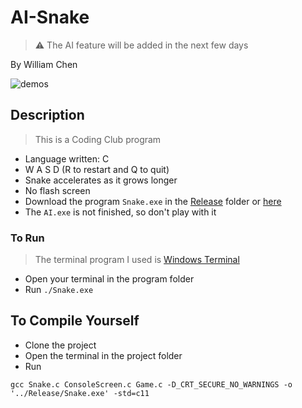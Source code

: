 # AI-Snake

>:warning: The AI feature will be added in the next few days

By William Chen

![demos](https://image.alkaid.cloud/Github/Snake/demo.gif)

## Description

> This is a Coding Club program

- Language written: C
- W A S D (R to restart and Q to quit)
- Snake accelerates as it grows longer
- No flash screen
- Download the program `Snake.exe` in the [Release](https://github.com/BIKA-C/AI-Snake/tree/main/Release) folder or [here](https://github.com/BIKA-C/AI-Snake/releases/tag/v0.1)
- The `AI.exe` is not finished, so don't play with it

### To Run

> The terminal program I used is [Windows Terminal](https://www.microsoft.com/en-ca/p/windows-terminal/9n0dx20hk701?activetab=pivot:overviewtab)

- Open your terminal in the program folder
- Run `./Snake.exe`

## To Compile Yourself

- Clone the project
- Open the terminal in the project folder
- Run

``` shell
gcc Snake.c ConsoleScreen.c Game.c -D_CRT_SECURE_NO_WARNINGS -o '../Release/Snake.exe' -std=c11
```
